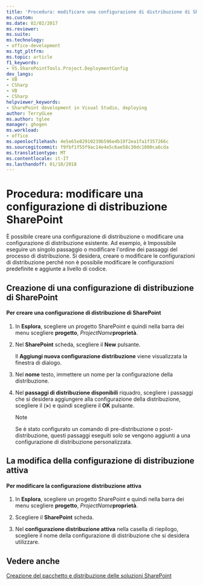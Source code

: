 ```yaml
---
title: 'Procedura: modificare una configurazione di distribuzione di SharePoint | Documenti Microsoft'
ms.custom: 
ms.date: 02/02/2017
ms.reviewer: 
ms.suite: 
ms.technology:
- office-development
ms.tgt_pltfrm: 
ms.topic: article
f1_keywords:
- VS.SharePointTools.Project.DeploymentConfig
dev_langs:
- VB
- CSharp
- VB
- CSharp
helpviewer_keywords:
- SharePoint development in Visual Studio, deploying
author: TerryGLee
ms.author: tglee
manager: ghogen
ms.workload:
- office
ms.openlocfilehash: 4e5e65e82910239b596e4b19f2ea1fa1f357266c
ms.sourcegitcommit: f9fbf1f55f9ac14e4e5c6ae58c30dc1800ca6cda
ms.translationtype: MT
ms.contentlocale: it-IT
ms.lasthandoff: 01/10/2018
---
```

# <a name="how-to-edit-a-sharepoint-deployment-configuration"></a>Procedura: modificare una configurazione di distribuzione SharePoint
  È possibile creare una configurazione di distribuzione o modificare una configurazione di distribuzione esistente. Ad esempio, è Impossibile eseguire un singolo passaggio o modificare l'ordine dei passaggi del processo di distribuzione. Si desidera, creare o modificare le configurazioni di distribuzione perché non è possibile modificare le configurazioni predefinite e aggiunte a livello di codice.  
  
## <a name="creating-a-sharepoint-deployment-configuration"></a>Creazione di una configurazione di distribuzione di SharePoint  
  
#### <a name="to-create-a-sharepoint-deployment-configuration"></a>Per creare una configurazione di distribuzione di SharePoint  
  
1.  In **Esplora**, scegliere un progetto SharePoint e quindi nella barra dei menu scegliere **progetto**, *ProjectName***proprietà**.  
  
2.  Nel **SharePoint** scheda, scegliere il **New** pulsante.  
  
     Il **Aggiungi nuova configurazione distribuzione** viene visualizzata la finestra di dialogo.  
  
3.  Nel **nome** testo, immettere un nome per la configurazione della distribuzione.  
  
4.  Nel **passaggi di distribuzione disponibili** riquadro, scegliere i passaggi che si desidera aggiungere alla configurazione della distribuzione, scegliere il (**>**) e quindi scegliere il **OK** pulsante.  
  
    > [!NOTE]  
    >  Se è stato configurato un comando di pre-distribuzione o post-distribuzione, questi passaggi eseguiti solo se vengono aggiunti a una configurazione di distribuzione personalizzata.  
  
## <a name="changing-the-active-deployment-configuration"></a>La modifica della configurazione di distribuzione attiva  
  
#### <a name="to-change-the-active-deployment-configuration"></a>Per modificare la configurazione distribuzione attiva  
  
1.  In **Esplora**, scegliere un progetto SharePoint e quindi nella barra dei menu scegliere **progetto**, *ProjectName***proprietà**.  
  
2.  Scegliere il **SharePoint** scheda.  
  
3.  Nel **configurazione distribuzione attiva** nella casella di riepilogo, scegliere il nome della configurazione di distribuzione che si desidera utilizzare.  
  
## <a name="see-also"></a>Vedere anche  
 [Creazione del pacchetto e distribuzione delle soluzioni SharePoint](../sharepoint/packaging-and-deploying-sharepoint-solutions.md)  
  
  